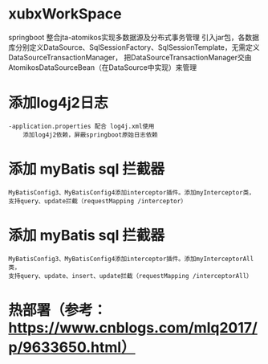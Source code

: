 # xubxWorkSpace
springboot 整合jta-atomikos实现多数据源及分布式事务管理
引入jar包，各数据库分别定义DataSource、SqlSessionFactory、SqlSessionTemplate，无需定义DataSourceTransactionManager，
把DataSourceTransactionManager交由AtomikosDataSourceBean（在DataSource中实现）来管理

# 添加log4j2日志
    -application.properties 配合 log4j.xml使用
        添加log4j2依赖，屏蔽springboot原始日志依赖
        
# 添加 myBatis sql 拦截器
    MyBatisConfig3、MyBatisConfig4添加interceptor插件。添加myInterceptor类，
    支持query、update拦截（requestMapping /interceptor）
    
# 添加 myBatis sql 拦截器
    MyBatisConfig3、MyBatisConfig4添加interceptor插件。添加myInterceptorAll类，
    支持query、update、insert、update拦截（requestMapping /interceptorAll）
    
# 热部署（参考：https://www.cnblogs.com/mlq2017/p/9633650.html）
    
    